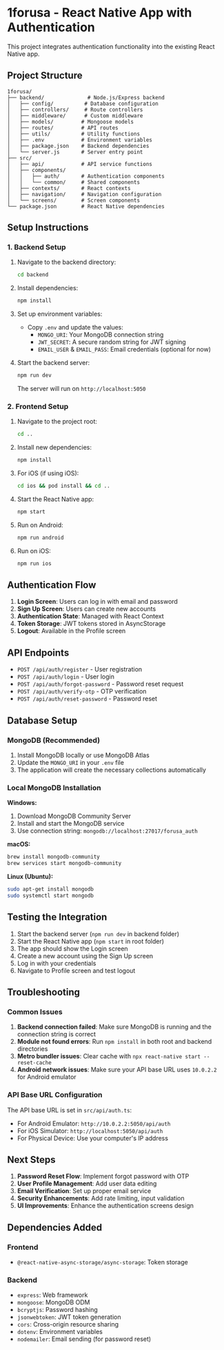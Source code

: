 # 1forusa - React Native App with Authentication

This project integrates authentication functionality into the existing React Native app.

## Project Structure

```
1forusa/
├── backend/              # Node.js/Express backend
│   ├── config/          # Database configuration
│   ├── controllers/     # Route controllers
│   ├── middleware/      # Custom middleware
│   ├── models/         # Mongoose models
│   ├── routes/         # API routes
│   ├── utils/          # Utility functions
│   ├── .env            # Environment variables
│   ├── package.json    # Backend dependencies
│   └── server.js       # Server entry point
├── src/
│   ├── api/            # API service functions
│   ├── components/
│   │   ├── auth/       # Authentication components
│   │   └── common/     # Shared components
│   ├── contexts/       # React contexts
│   ├── navigation/     # Navigation configuration
│   └── screens/        # Screen components
└── package.json        # React Native dependencies
```

## Setup Instructions

### 1. Backend Setup

1. Navigate to the backend directory:
   ```bash
   cd backend
   ```

2. Install dependencies:
   ```bash
   npm install
   ```

3. Set up environment variables:
   - Copy `.env` and update the values:
     - `MONGO_URI`: Your MongoDB connection string
     - `JWT_SECRET`: A secure random string for JWT signing
     - `EMAIL_USER` & `EMAIL_PASS`: Email credentials (optional for now)

4. Start the backend server:
   ```bash
   npm run dev
   ```
   The server will run on `http://localhost:5050`

### 2. Frontend Setup

1. Navigate to the project root:
   ```bash
   cd ..
   ```

2. Install new dependencies:
   ```bash
   npm install
   ```

3. For iOS (if using iOS):
   ```bash
   cd ios && pod install && cd ..
   ```

4. Start the React Native app:
   ```bash
   npm start
   ```

5. Run on Android:
   ```bash
   npm run android
   ```

6. Run on iOS:
   ```bash
   npm run ios
   ```

## Authentication Flow

1. **Login Screen**: Users can log in with email and password
2. **Sign Up Screen**: Users can create new accounts
3. **Authentication State**: Managed with React Context
4. **Token Storage**: JWT tokens stored in AsyncStorage
5. **Logout**: Available in the Profile screen

## API Endpoints

- `POST /api/auth/register` - User registration
- `POST /api/auth/login` - User login
- `POST /api/auth/forgot-password` - Password reset request
- `POST /api/auth/verify-otp` - OTP verification
- `POST /api/auth/reset-password` - Password reset

## Database Setup

### MongoDB (Recommended)

1. Install MongoDB locally or use MongoDB Atlas
2. Update the `MONGO_URI` in your `.env` file
3. The application will create the necessary collections automatically

### Local MongoDB Installation

**Windows:**
1. Download MongoDB Community Server
2. Install and start the MongoDB service
3. Use connection string: `mongodb://localhost:27017/forusa_auth`

**macOS:**
```bash
brew install mongodb-community
brew services start mongodb-community
```

**Linux (Ubuntu):**
```bash
sudo apt-get install mongodb
sudo systemctl start mongodb
```

## Testing the Integration

1. Start the backend server (`npm run dev` in backend folder)
2. Start the React Native app (`npm start` in root folder)
3. The app should show the Login screen
4. Create a new account using the Sign Up screen
5. Log in with your credentials
6. Navigate to Profile screen and test logout

## Troubleshooting

### Common Issues

1. **Backend connection failed**: Make sure MongoDB is running and the connection string is correct
2. **Module not found errors**: Run `npm install` in both root and backend directories
3. **Metro bundler issues**: Clear cache with `npx react-native start --reset-cache`
4. **Android network issues**: Make sure your API base URL uses `10.0.2.2` for Android emulator

### API Base URL Configuration

The API base URL is set in `src/api/auth.ts`:
- For Android Emulator: `http://10.0.2.2:5050/api/auth`
- For iOS Simulator: `http://localhost:5050/api/auth`
- For Physical Device: Use your computer's IP address

## Next Steps

1. **Password Reset Flow**: Implement forgot password with OTP
2. **User Profile Management**: Add user data editing
3. **Email Verification**: Set up proper email service
4. **Security Enhancements**: Add rate limiting, input validation
5. **UI Improvements**: Enhance the authentication screens design

## Dependencies Added

### Frontend
- `@react-native-async-storage/async-storage`: Token storage

### Backend
- `express`: Web framework
- `mongoose`: MongoDB ODM
- `bcryptjs`: Password hashing
- `jsonwebtoken`: JWT token generation
- `cors`: Cross-origin resource sharing
- `dotenv`: Environment variables
- `nodemailer`: Email sending (for password reset)
